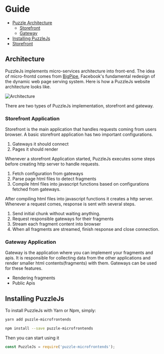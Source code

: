 # Guide

* [Puzzle Architecture](#architecture)
    * [Storefront](#storefront-application)
    * [Gateway](#gateway-application)
* [Installing PuzzleJs](#installing-puzzlejs)
* [Storefront](#storefront)

## Architecture

PuzzleJs implements micro-services architecture into front-end. The idea of micro-frontd comes from [BigPipe](https://www.facebook.com/notes/facebook-engineering/bigpipe-pipelining-web-pages-for-high-performance/389414033919/), Facebook's fundamental redesign of the dynamic web page serving system. Here is how a PuzzleJs website architecture looks like.

![Architecture](https://i.gyazo.com/647c7733aa6fb47839037d3fab2d3ee0.png)

There are two types of PuzzleJs implementation, storefront and gateway.

### Storefront Application

Storefront is the main application that handles requests coming from users browser. A basic storefront application has two important configurations.

1. Gateways it should connect
2. Pages it should render

Whenever a storefront Application started, PuzzleJs executes some steps before creating http server to handle requests.

1. Fetch configuration from gateways
2. Parse page html files to detect fragments
3. Compile html files into javascript functions based on configurations fetched from gateways.

After compiling html files into javascript functions it creates a http server. Whenever a request comes, response is sent with several steps.

1. Send initial chunk without waiting anything.
2. Request responsible gateways for their fragments
3. Stream each fragment content into browser
4. When all fragments are streamed, finish response and close connection.

### Gateway Application

Gateway is the application where you can implement your fragments and apis. It is responsible for collecting data from the other applications and render smaller html contents(fragments) with them. Gateways can be used for these features.

* Rendering fragments
* Public Apis

## Installing PuzzleJs

To install PuzzleJs with Yarn or Npm, simply:

```bash
yarn add puzzle-microfrontends
```

```bash
npm install --save puzzle-microfrontends
```

Then you can start using it

```js
const PuzzleJs = require('puzzle-microfrontends');
```
